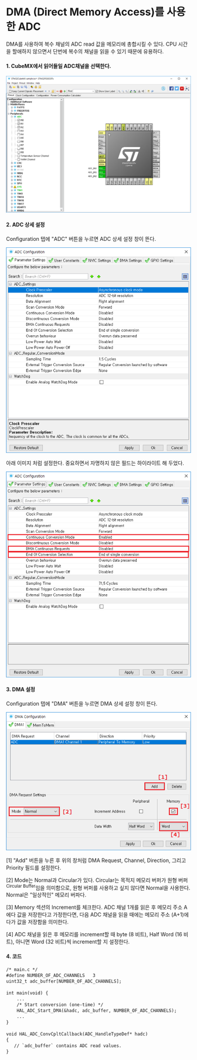 # DMA (Direct Memory Access)를 사용한 ADC
DMA를 사용하여 복수 채널의 ADC read 값을 메모리에 총합시킬 수 있다. CPU 시간을 할애하지 않으면서 단번에 복수의 채널을
읽을 수 있기 때문에 유용하다.

#### 1. CubeMX에서 읽어들일 ADC채널을 선택한다.

![](images/adc-dma-010.PNG)

#### 2. ADC 상세 설정
Configuration 탭에 "ADC" 버튼을 누르면 ADC 상세 설정 창이 뜬다.

![](images/adc-dma-020.PNG)

아래 이미지 처럼 설정한다. 중요하면서 자명하지 않은 필드는 하이라이트 해 두었다.

![](images/adc-dma-030.png)

#### 3. DMA 설정
Configuration 탭에 "DMA" 버튼을 누르면 DMA 상세 설정 창이 뜬다.

![](images/adc-dma-040.png)

[1] "Add" 버튼을 누른 후 위의 창처럼 DMA Request, Channel, Direction, 그리고 Priority 필드를 설정한다.

[2] Mode는 Normal과 Circular가 있다. Circular는 목적지 메모리 버퍼가 원형 버퍼<sup>Circular Buffer</sup>임을
의미함으로, 원형 버퍼를 사용하고 싶지 않다면 Normal을 사용한다. Normal은 "일상적인" 메모리 버파다.

[3] Memory 섹션의 Increment를 체크한다. ADC 채널 1개를 읽은 후 메모리 주소 A에다 값을 저장한다고 가정한다면,
다음 ADC 채널을 읽을 때에는 메모리 주소 (A+1)에다가 값을 저장함을 의미한다.

[4] ADC 채널을 읽은 후 메모리를 increment할 때 byte (8 비트), Half Word (16 비트), 아니면 Word (32 비트)씩
increment할 지 설정한다.

#### 4. 코드
````
/* main.c */
#define NUMBER_OF_ADC_CHANNELS   3
uint32_t adc_buffer[NUMBER_OF_ADC_CHANNELS];

int main(void) {
    ...
    /* Start conversion (one-time) */
    HAL_ADC_Start_DMA(&hadc, adc_buffer, NUMBER_OF_ADC_CHANNELS);
    ...
}

void HAL_ADC_ConvCpltCallback(ADC_HandleTypeDef* hadc)
{
   // `adc_buffer` contains ADC read values.
}
````
